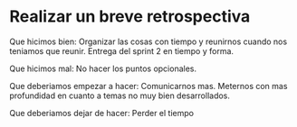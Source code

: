 # Realizar un breve retrospectiva


Que hicimos bien: Organizar las cosas con tiempo y reunirnos cuando nos teniamos que reunir.
		  Entrega del sprint 2 en tiempo y forma.

Que hicimos mal: No hacer los puntos opcionales.

Que deberiamos empezar a hacer: Comunicarnos mas.
				Meternos con mas profundidad en cuanto a temas no muy bien desarrollados.

Que deberiamos dejar de hacer: Perder el tiempo